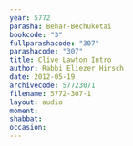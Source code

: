 ```yaml
---
year: 5772
parasha: Behar-Bechukotai
bookcode: "3"
fullparashacode: "307"
parashacode: "307"
title: Clive Lawton Intro
author: Rabbi Eliezer Hirsch
date: 2012-05-19
archivecode: 57723071
filename: 5772-307-1
layout: audio
moment: 
shabbat: 
occasion: 
---
```

